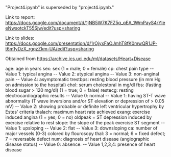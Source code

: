 "Project4.ipynb" is superseded by "project4.ipynb."

Link to report: https://docs.google.com/document/d/1jNB5W7K7FZ5q_qEA_1WmPayS4rYIeeNwsotckT55Sjw/edit?usp=sharing

Link to slides: https://docs.google.com/presentation/d/1rOjyxFaOJmhT8fK0mwQR1JP-t6m1yDzX_rgqzZkm-UA/edit?usp=sharing

Obtained from https://archive.ics.uci.edu/ml/datasets/Heart+Disease

age: age in years 
sex: sex (1 = male; 0 = female) 
cp: chest pain type 
-- Value 1: typical angina 
-- Value 2: atypical angina 
-- Value 3: non-anginal pain 
-- Value 4: asymptomatic 
trestbps: resting blood pressure (in mm Hg on admission to the hospital) 
chol: serum cholestoral in mg/dl 
fbs: (fasting blood sugar > 120 mg/dl) (1 = true; 0 = false) 
restecg: resting electrocardiographic results 
-- Value 0: normal 
-- Value 1: having ST-T wave abnormality (T wave inversions and/or ST elevation or depression of > 0.05 mV) 
-- Value 2: showing probable or definite left ventricular hypertrophy by Estes' criteria 
thalach: maximum heart rate achieved 
exang: exercise induced angina (1 = yes; 0 = no) 
oldpeak = ST depression induced by exercise relative to rest 
slope: the slope of the peak exercise ST segment 
-- Value 1: upsloping 
-- Value 2: flat 
-- Value 3: downsloping 
ca: number of major vessels (0-3) colored by flourosopy 
thal: 3 = normal; 6 = fixed defect; 7 = reversable defect 
num: diagnosis of heart disease (angiographic disease status) 
-- Value 0: absence.
-- Value 1,2,3,4: presence of heart disease
